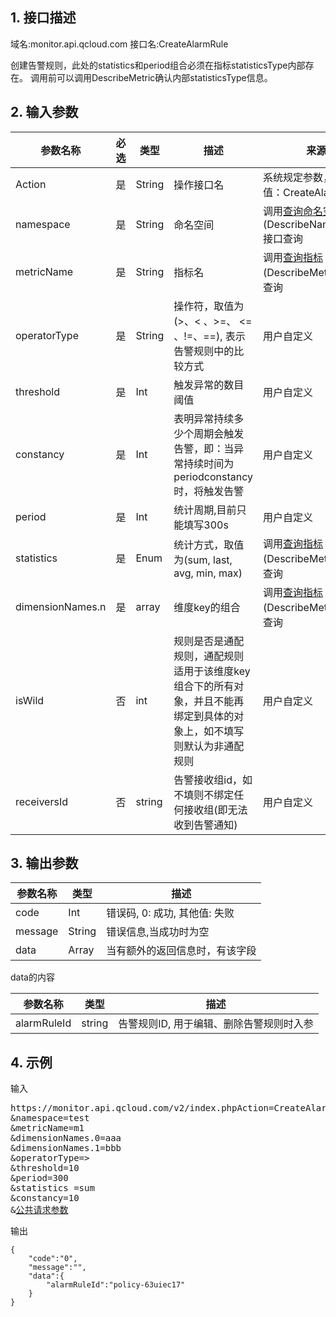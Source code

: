 ## 1. 接口描述
域名:monitor.api.qcloud.com
接口名:CreateAlarmRule

创建告警规则，此处的statistics和period组合必须在指标statisticsType内部存在。
调用前可以调用DescribeMetric确认内部statisticsType信息。

## 2. 输入参数
| 参数名称 | 必选  | 类型 | 描述 |来源|
|---------|---------|---------|---------|---------|
| Action | 是 | String | 操作接口名|系统规定参数，此处取值：CreateAlarmRule|
| namespace | 是 | String | 命名空间|调用<a href="/doc/api/255/查询命名空间" title="查询命名空间">查询命名空间</a>(DescribeNamespace)接口查询|
| metricName | 是 | String | 指标名|调用<a href="/doc/api/255/查询指标" title="查询指标">查询指标</a>(DescribeMetric)接口查询|
| operatorType | 是 | String | 操作符，取值为(>、< 、>=、 <= 、!=、==), 表示告警规则中的比较方式|用户自定义| 
| threshold | 是 | Int | 触发异常的数目阈值|用户自定义| 
| constancy | 是 | Int | 表明异常持续多少个周期会触发告警，即：当异常持续时间为periodconstancy时，将触发告警|用户自定义| 
| period | 是 | Int | 统计周期,目前只能填写300s|用户自定义| 
| statistics | 是 | Enum | 统计方式，取值为(sum, last, avg, min, max)|调用<a href="/doc/api/255/查询指标" title="查询指标">查询指标</a>(DescribeMetric)接口查询|
| dimensionNames.n | 	是 | 	array | 	维度key的组合|调用<a href="/doc/api/255/查询指标" title="查询指标">查询指标</a>(DescribeMetric)接口查询|
| isWild | 否 | int | 规则是否是通配规则，通配规则适用于该维度key组合下的所有对象，并且不能再绑定到具体的对象上，如不填写则默认为非通配规则|用户自定义|
| receiversId | 否 | string | 告警接收组id，如不填则不绑定任何接收组(即无法收到告警通知)|用户自定义|



## 3. 输出参数
| 参数名称 | 类型 | 描述 |
|---------|---------|---------|
| code | Int | 错误码, 0: 成功, 其他值: 失败|
| message | String | 错误信息,当成功时为空|
| data | Array | 当有额外的返回信息时，有该字段 |

data的内容

| 参数名称 | 类型 | 描述 |
|---------|---------|---------|
|alarmRuleId| string | 告警规则ID, 用于编辑、删除告警规则时入参| 


## 4. 示例
输入
<pre>
https://monitor.api.qcloud.com/v2/index.phpAction=CreateAlarmRule
&namespace=test
&metricName=m1
&dimensionNames.0=aaa
&dimensionNames.1=bbb
&operatorType=>
&threshold=10
&period=300
&statistics =sum
&constancy=10
&<a href="http://tce.fsphere.cn/doc/api/229/6976">公共请求参数</a>
</pre>
输出
```
{
    "code":"0",
    "message":"",
    "data":{
        "alarmRuleId":"policy-63uiec17"
    }
}
```

